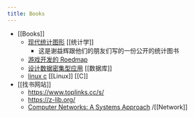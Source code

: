 ```yaml
---
title: Books
---
```


- [[Books]]
	- [现代统计图形](https://bookdown.org/xiangyun/msg/) [[统计学]]
		- 这是谢益辉跟他们的朋友们写的一份公开的统计图书
	- [游戏开发的 Roedmap](https://miloyip.github.io/game-programmer/game-programmer-zh-cn.pdf)
	- [设计数据密集型应用](http://ddia.vonng.com/#/) [[数据库]]
	- [linux c](https://akaedu.github.io/book/index.html) [[Linux]] [[C]]
- [[找书网站]]
	- https://www.toplinks.cc/s/
	- https://z-lib.org/
	- [Computer Networks: A Systems Approach](https://book.systemsapproach.org/index.html#) /[[Network]]